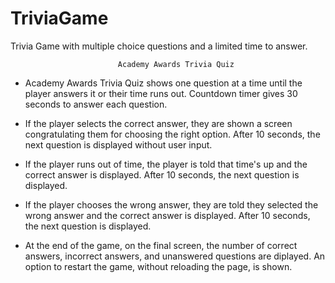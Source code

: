 # TriviaGame
Trivia Game with multiple choice questions and a limited time to answer.

                            Academy Awards Trivia Quiz

* Academy Awards Trivia Quiz shows one question at a time until the player answers it or their time runs out. Countdown timer gives 30 seconds to answer each question.

* If the player selects the correct answer, they are shown a screen congratulating them for choosing the right option. After 10 seconds, the next question is displayed without user input.

* If the player runs out of time, the player is told that time's up and the correct answer is displayed. After 10 seconds, the next question is displayed.
  
* If the player chooses the wrong answer, they are told they selected the wrong answer and the correct answer is displayed. After 10 seconds, the next question is displayed.

* At the end of the game, on the final screen, the number of correct answers, incorrect answers, and unanswered questions are diplayed. An option to restart the game, without reloading the page, is shown.
